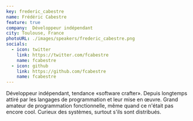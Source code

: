 ```yaml
---
key: frederic_cabestre
name: Frédéric Cabestre
feature: true
company:  Développeur indépendant
city: Toulouse, France
photoURL: ./images/speakers/frederic_cabestre.png
socials:
  - icon: twitter
    link: https://twitter.com/fcabestre
    name: fcabestre
  - icon: github
    link: https://github.com/fcabestre
    name: fcabestre
---
```


Développeur indépendant, tendance «software crafter». Depuis longtemps attiré par les langages de programmation et leur mise en œuvre. 
Grand amateur de programmation fonctionnelle, même quand ce n'était pas encore cool. Curieux des systèmes, surtout s'ils sont distribués.